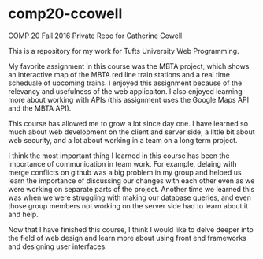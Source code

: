 # comp20-ccowell
COMP 20 Fall 2016 Private Repo for Catherine Cowell

This is a repository for my work for Tufts University Web Programming.

My favorite assignment in this course was the MBTA project, which shows an interactive map of the MBTA red line train stations and a real time scheduale of upcoming trains. I enjoyed this assignment because of the relevancy and usefulness of the web applicaiton. I also enjoyed learning more about working with APIs (this assignment uses the Google Maps API and the MBTA API).

This course has allowed me to grow a lot since day one. I have learned so much about web development on the client and server side, a little bit about web security, and a lot about working in a team on a long term project.

I think the most important thing I learned in this course has been the importance of communication in team work. For example, delaing with merge conflicts on github was a big problem in my group and helped us learn the importance of discussing our changes with each other even as we were working on separate parts of the project. Another time we learned this was when we were struggling with making our database queries, and even those group members not working on the server side had to learn about it and help.

Now that I have finished this course, I think I would like to delve deeper into the field of web design and learn more about using front end frameworks and designing user interfaces.

